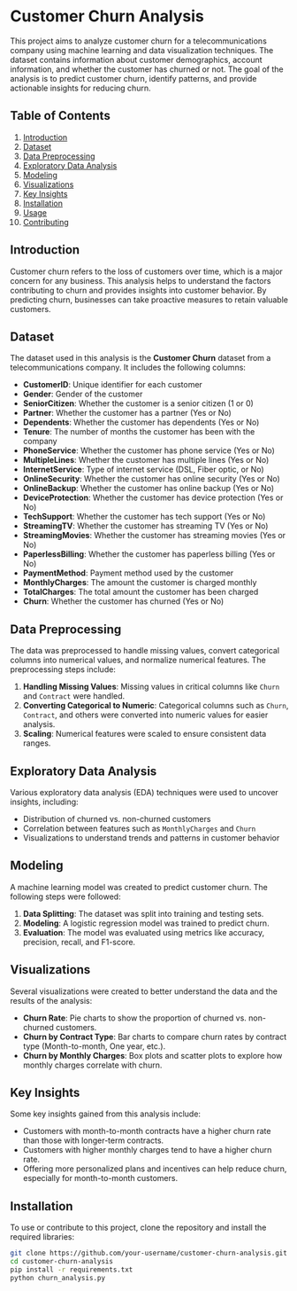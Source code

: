 # Customer Churn Analysis

This project aims to analyze customer churn for a telecommunications company using machine learning and data visualization techniques. The dataset contains information about customer demographics, account information, and whether the customer has churned or not. The goal of the analysis is to predict customer churn, identify patterns, and provide actionable insights for reducing churn.

## Table of Contents
1. [Introduction](#introduction)
2. [Dataset](#dataset)
3. [Data Preprocessing](#data-preprocessing)
4. [Exploratory Data Analysis](#exploratory-data-analysis)
5. [Modeling](#modeling)
6. [Visualizations](#visualizations)
7. [Key Insights](#key-insights)
8. [Installation](#installation)
9. [Usage](#usage)
10. [Contributing](#contributing)

## Introduction
Customer churn refers to the loss of customers over time, which is a major concern for any business. This analysis helps to understand the factors contributing to churn and provides insights into customer behavior. By predicting churn, businesses can take proactive measures to retain valuable customers.

## Dataset
The dataset used in this analysis is the **Customer Churn** dataset from a telecommunications company. It includes the following columns:

- **CustomerID**: Unique identifier for each customer
- **Gender**: Gender of the customer
- **SeniorCitizen**: Whether the customer is a senior citizen (1 or 0)
- **Partner**: Whether the customer has a partner (Yes or No)
- **Dependents**: Whether the customer has dependents (Yes or No)
- **Tenure**: The number of months the customer has been with the company
- **PhoneService**: Whether the customer has phone service (Yes or No)
- **MultipleLines**: Whether the customer has multiple lines (Yes or No)
- **InternetService**: Type of internet service (DSL, Fiber optic, or No)
- **OnlineSecurity**: Whether the customer has online security (Yes or No)
- **OnlineBackup**: Whether the customer has online backup (Yes or No)
- **DeviceProtection**: Whether the customer has device protection (Yes or No)
- **TechSupport**: Whether the customer has tech support (Yes or No)
- **StreamingTV**: Whether the customer has streaming TV (Yes or No)
- **StreamingMovies**: Whether the customer has streaming movies (Yes or No)
- **PaperlessBilling**: Whether the customer has paperless billing (Yes or No)
- **PaymentMethod**: Payment method used by the customer
- **MonthlyCharges**: The amount the customer is charged monthly
- **TotalCharges**: The total amount the customer has been charged
- **Churn**: Whether the customer has churned (Yes or No)

## Data Preprocessing
The data was preprocessed to handle missing values, convert categorical columns into numerical values, and normalize numerical features. The preprocessing steps include:

1. **Handling Missing Values**: Missing values in critical columns like `Churn` and `Contract` were handled.
2. **Converting Categorical to Numeric**: Categorical columns such as `Churn`, `Contract`, and others were converted into numeric values for easier analysis.
3. **Scaling**: Numerical features were scaled to ensure consistent data ranges.

## Exploratory Data Analysis
Various exploratory data analysis (EDA) techniques were used to uncover insights, including:

- Distribution of churned vs. non-churned customers
- Correlation between features such as `MonthlyCharges` and `Churn`
- Visualizations to understand trends and patterns in customer behavior

## Modeling
A machine learning model was created to predict customer churn. The following steps were followed:

1. **Data Splitting**: The dataset was split into training and testing sets.
2. **Modeling**: A logistic regression model was trained to predict churn.
3. **Evaluation**: The model was evaluated using metrics like accuracy, precision, recall, and F1-score.

## Visualizations
Several visualizations were created to better understand the data and the results of the analysis:

- **Churn Rate**: Pie charts to show the proportion of churned vs. non-churned customers.
- **Churn by Contract Type**: Bar charts to compare churn rates by contract type (Month-to-month, One year, etc.).
- **Churn by Monthly Charges**: Box plots and scatter plots to explore how monthly charges correlate with churn.

## Key Insights
Some key insights gained from this analysis include:

- Customers with month-to-month contracts have a higher churn rate than those with longer-term contracts.
- Customers with higher monthly charges tend to have a higher churn rate.
- Offering more personalized plans and incentives can help reduce churn, especially for month-to-month customers.

## Installation

To use or contribute to this project, clone the repository and install the required libraries:

```bash
git clone https://github.com/your-username/customer-churn-analysis.git
cd customer-churn-analysis
pip install -r requirements.txt
python churn_analysis.py
